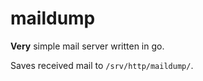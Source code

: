 # maildump

**Very** simple mail server written in go.

Saves received mail to `/srv/http/maildump/`.
